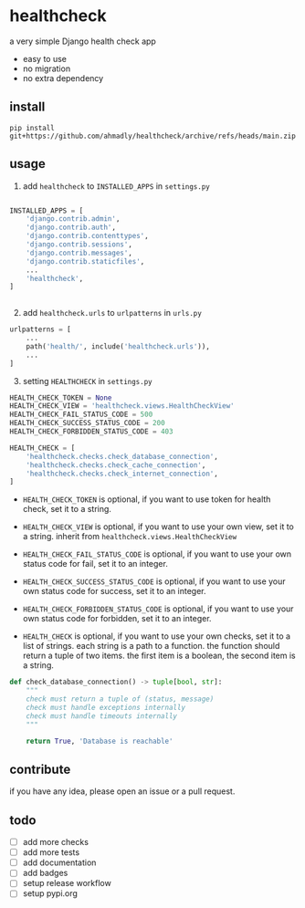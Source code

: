 # healthcheck

a very simple Django health check app

- easy to use
- no migration
- no extra dependency

## install

```shell
pip install git+https://github.com/ahmadly/healthcheck/archive/refs/heads/main.zip

```

## usage

1. add `healthcheck` to `INSTALLED_APPS` in `settings.py`

```python

INSTALLED_APPS = [
    'django.contrib.admin',
    'django.contrib.auth',
    'django.contrib.contenttypes',
    'django.contrib.sessions',
    'django.contrib.messages',
    'django.contrib.staticfiles',
    ...
    'healthcheck',
]
    
```

2. add `healthcheck.urls` to `urlpatterns` in `urls.py`

```python
urlpatterns = [
    ...
    path('health/', include('healthcheck.urls')),
    ...
]
```

3. setting `HEALTHCHECK` in `settings.py`

```python
HEALTH_CHECK_TOKEN = None
HEALTH_CHECK_VIEW = 'healthcheck.views.HealthCheckView'
HEALTH_CHECK_FAIL_STATUS_CODE = 500
HEALTH_CHECK_SUCCESS_STATUS_CODE = 200
HEALTH_CHECK_FORBIDDEN_STATUS_CODE = 403

HEALTH_CHECK = [
    'healthcheck.checks.check_database_connection',
    'healthcheck.checks.check_cache_connection',
    'healthcheck.checks.check_internet_connection',
]

```

- `HEALTH_CHECK_TOKEN` is optional, if you want to use token for health check, set it to a string.
- `HEALTH_CHECK_VIEW` is optional, if you want to use your own view, set it to a string. inherit
from `healthcheck.views.HealthCheckView`

- `HEALTH_CHECK_FAIL_STATUS_CODE` is optional, if you want to use your own status code for fail, set it to an integer.
- `HEALTH_CHECK_SUCCESS_STATUS_CODE` is optional, if you want to use your own status code for success, set it to an
integer.
- `HEALTH_CHECK_FORBIDDEN_STATUS_CODE` is optional, if you want to use your own status code for forbidden, set it to an
integer.

- `HEALTH_CHECK` is optional, if you want to use your own checks, set it to a list of strings. each string is a path to a
function. the function should return a tuple of two items. the first item is a boolean, the second item is a string.

```python
def check_database_connection() -> tuple[bool, str]:
    """
    check must return a tuple of (status, message)
    check must handle exceptions internally
    check must handle timeouts internally
    """

    return True, 'Database is reachable'

```

## contribute

if you have any idea, please open an issue or a pull request.

## todo

- [ ] add more checks
- [ ] add more tests
- [ ] add documentation
- [ ] add badges
- [ ] setup release workflow
- [ ] setup pypi.org